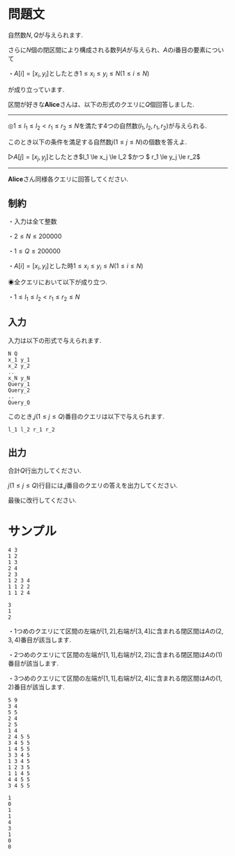 問題文
=====

自然数$N,Q$が与えられます.

さらに$N$個の閉区間により構成される数列$A$が与えられ、$A$の$i$番目の要素について

$・A[i] = [x_i,y_i]$としたとき$1 \le x_i \le y_i \le N　(1 \le i \le N)$

が成り立っています.

区間が好きな**Alice**さんは、以下の形式のクエリに$Q$個回答しました.

---

$◎1\le l_1 \le l_2 < r_1 \le r_2 \le N$を満たす$4$つの自然数$(l_1,l_2,r_1,r_2)$が与えられる.

このとき以下の条件を満足する自然数$j(1 \le j \le N)$の個数を答えよ.

$▷A[j] = [x_j,y_j]$としたとき$l_1 \le x_j \le l_2  $かつ $ r_1 \le y_j \le r_2$

---

**Alice**さん同様各クエリに回答してください.

制約
-----

・入力は全て整数

$・2\le N \le 200000$

$・1\le Q \le 200000$

$・A[i] = [x_i,y_i]$とした時$1 \le x_i \le y_i \le N　(1 \le i \le N)$

◉全クエリにおいて以下が成り立つ.

$・1\le l_1 \le l_2 < r_1 \le r_2 \le N$


入力
-----
入力は以下の形式で与えられます.
```
N Q
x_1 y_1
x_2 y_2
..
x_N y_N
Query_1
Query_2
..
Query_Q
```
このとき,$j(1 \le j \le Q)$番目のクエリは以下で与えられます.
```
l_1 l_2 r_1 r_2
```
出力
-----
合計$Q$行出力してください.

$j( 1\le j \le Q)$行目には,$j$番目のクエリの答えを出力してください.

最後に改行してください.

サンプル
=====
```入力1
4 3
1 2
1 3
2 4
2 3
1 2 3 4
1 1 2 2
1 1 2 4
```

```出力1
3
1
2
```
・$1$つめのクエリにて区間の左端が$[1,2]$,右端が$[3,4]$に含まれる閉区間は$A$の$(2,3,4)$番目が該当します.

・$2$つめのクエリにて区間の左端が$[1,1]$,右端が$[2,2]$に含まれる閉区間は$A$の$(1)$番目が該当します.

・$3$つめのクエリにて区間の左端が$[1,1]$,右端が$[2,4]$に含まれる閉区間は$A$の$(1,2)$番目が該当します.
```入力2
5 9
3 4
5 5
2 4
2 5
1 4
2 4 5 5
3 4 5 5
1 4 5 5
3 3 4 5
1 3 4 5
1 2 3 5
1 1 4 5
4 4 5 5
3 4 5 5
```

```出力2
1
0
1
1
4
3
1
0
0
```